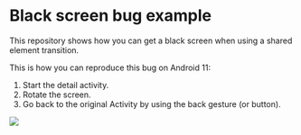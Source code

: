 # Black screen bug example

This repository shows how you can get a black screen when using a shared element transition.

This is how you can reproduce this bug on Android 11:

1. Start the detail activity.
2. Rotate the screen.
3. Go back to the original Activity by using the back gesture (or button).

![](https://github.com/mennovogel/black-screen-bug-example/raw/master/preview.gif)